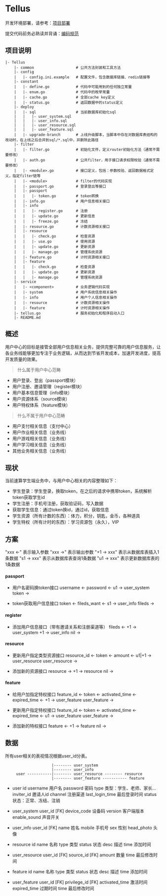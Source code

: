 # Tellus

开发环境部署，请参考：[项目部署](https://git.oschina.net/SusuanServer/Tellus/wikis/项目部署)

提交代码前务必熟读并背诵：[编码规范](https://git.oschina.net/SusuanServer/Tellus/wikis/编码规范)

## 项目说明

```
|- Tellus
    |- common                   # 公共方法封装和工具方法
    |- config
    |   |- config.ini.example   # 配置文件，包含数据库链接、redis链接等
    |- constant
    |   |- define.go            # 代码中可能用到的任何独立常量
    |   |- enum.go              # 代码中的枚举常量
    |   |- cache.go             # 全部cache key定义
    |   |- status.go            # 返回数据中的status定义
    |- deploy
    |   |- sql                  # 当前数据库初始化sql
    |   |   |- user_system.sql
    |   |   |- user_info.sql
    |   |   |- user_resource.sql
    |   |   |- user_feature.sql
    |   |- upgrade-branch       # 上线升级脚本，当脚本中存在对数据库表结构的改动时，在上线之后合并到sql/*.sql中，并删除此路径
    |- filter
    |   |- filter.go            # 初始化文件，定义router初始化方法（通常不需要修改）
    |   |- auth.go              # 公共filter，用于接口请求权限校验（通常不需要修改）
    |   |- <module>.go          # 接口定义，包括：参数校验、返回数据格式定义，指定filter链等
    |   |- <module>             # filter的代码实现
    |   |- passport.go          # 登录登出等接口
    |   |- passport
    |   |   |- token.go         # token转换
    |   |- info.go              # 用户信息相关接口
    |   |- info
    |   |   |- register.go      # 注册
    |   |   |- update.go        # 更新信息
    |   |   |- freeze.go        # 冻结
    |   |- resource.go          # 计数资源相关接口
    |   |- resource
    |   |   |- check.go         # 检查资源
    |   |   |- use.go           # 使用资源
    |   |   |- update.go        # 更新资源
    |   |   |- manage.go        # 管理系统资源
    |   |- feature.go           # 计时资源相关接口
    |   |- feature
    |   |   |- check.go         # 检查资源
    |   |   |- update.go        # 更新资源
    |   |   |- manage.go        # 管理系统资源
    |- service
    |   |- <component>          # 业务逻辑代码实现
    |   |- system               # 用户系统信息相关操作
    |   |- info                 # 用户个人信息相关操作
    |   |- resource             # 计数资源相关操作
    |   |- feature              # 计时资源相关操作
    |- tellus.go                # 服务初始化和程序启动入口
    |- README.md
```

## 概述
用户中心的目标是接管全部用户信息相关业务，提供完整可靠的用户信息服务，让各业务线能够更加专注于业务逻辑，从而达到节省开发成本，加速开发进度，提高开发质量的效果。

> 什么属于用户中心范畴
- 用户登录、登出（passport模块）
- 用户注册、邀请管理（register模块）
- 用户基本信息管理（info模块）
- 用户资源体系（source模块）
- 用户特权体系（feature模块）

> 什么不属于用户中心范畴
- 用户支付相关信息（支付中心）
- 用户作业相关信息（业务线）
- 用户游戏相关信息（业务线）
- 用户学习相关信息（业务线）
- 其他业务相关信息（业务线）

## 现状
当前速算学生端业务中，与用户中心相关的内容整理如下：
- 学生登录：学生登录，换取token，在之后的请求中携带token，系统解析token获取学生id
- 学生注册：手机号注册，获取验证码，写入数据
- 获取学生信息：通过token换id，通过id，获取信息
- 学生资源（所有计数的东西）：体力，积分，钥匙，金币，各种道具
- 学生特权（所有计时的东西）：学习资源包（永久），VIP

## 方案
"xxx <-" 表示输入参数
"xxx ->" 表示输出参数
"+1 -> xxx" 表示从数据库表插入1条数据
"s1 -> xxx" 表示从数据库表查询1条数据
"u1 -> xxx" 表示更新数据库表的1条数据

#### passport
- 用户名密码换token接口
username <-
password <-
u1 -> user_system
token ->

- token获取用户信息接口
token <-
fileds_want <-
s1 -> user_info
fileds ->

#### register
- 添加用户信息接口（带有邀请关系和注册渠道等）
fileds <-
+1 -> user_system
+1 -> user_info
nil ->

#### resource
- 更新用户指定类型资源接口
resource_id <-
token <-
amount <-
u1|+1 -> user_resource
user_resource ->

- 添加新的资源接口
resource ->
+1 -> resource
nil ->

#### feature
- 给用户加指定特权接口
feature_id <-
token <-
activated_time <-
expired_time <-
+1 -> user_feature
user_feature ->

- 更新用户指定特权接口
feature_id <-
token <-
activated_time <-
expired_time <-
u1 -> user_feature
user_feature ->

- 添加新的特权接口
feature <-
+1 -> feature
nil ->

## 数据
所有user相关的表视情况根据user_id分表。
```
                     |-------- user_system
                     |-------- user_info
     user -----------|-------- user_resource -------- resource
                     |-------- user_feature ----------- feature
```

- user
id
username 用户名
password 密码
type 类型：学生、老师、家长...
inviter_id 邀请人id
channel 注册渠道
last_login_time 最后登录时间
status 状态：正常、冻结、注销

- user_system
user_id [FK]
device_code 设备码
version 客户端版本
enable_sound 声音开关

- user_info
user_id [FK]
name 姓名
mobile 手机号
sex 性别
head_photo 头像

- resource
id
name 名称
type 类型
status 状态
desc 描述
time 添加时间

- user_resource
user_id [FK]
source_id [FK]
amount 数量
time 最后修改时间

- feature
id
name 名称
type 类型
status 状态
desc 描述
time 添加时间

- user_feature
user_id [FK]
privilege_id [FK]
activated_time 激活时间
expired_time 过期时间
time 最后修改时间
